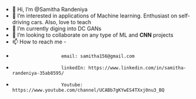 - 👋 Hi, I’m @Samitha Randeniya
- 👀 I’m interested in applications of Machine learning. Enthusiast on self-driving cars. Also, love to teach 
- 🌱 I’m currently diging into DC GANs
- 💞️ I’m looking to collaborate on any type of ML and **CNN** projects
- 📫 How to reach me -  
-                       email: samitha156@gmail.com
-                       linkedIn: https://www.linkedin.com/in/samitha-randeniya-35ab8595/
-                       Youtube: https://www.youtube.com/channel/UCABb7gKYwES4TXxj0nu3_BQ

<!---
Samitha156/Samitha156 is a ✨ special ✨ repository because its `README.md` (this file) appears on your GitHub profile.
You can click the Preview link to take a look at your changes.
--->
